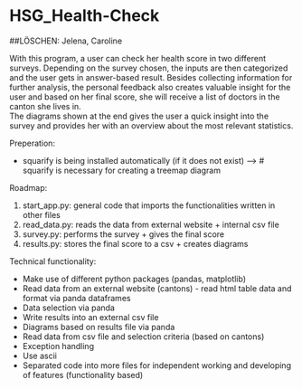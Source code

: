 # HSG_Health-Check
##LÖSCHEN: Jelena, Caroline

With this program, a user can check her health score in two different surveys. 
Depending on the survey chosen, the inputs are then categorized and the user gets in answer-based result.
Besides collecting information for further analysis, the personal feedback also creates valuable insight for the user and based on her final score, she will receive a list of doctors in the canton she lives in.   
The diagrams shown at the end gives the user a quick insight into the survey and provides her with an overview about the most relevant statistics.

Preperation:
 - squarify is being installed automatically (if it does not exist)
   --> # squarify is necessary for creating a treemap diagram


Roadmap:
 1. start_app.py: general code that imports the functionalities written in other files
 2. read_data.py: reads the data from external website + internal csv file
 3. survey.py: performs the survey + gives the final score
 4. results.py: stores the final score to a csv + creates diagrams

Technical functionality:
 - Make use of different python packages (pandas, matplotlib)
 - Read data from an external website (cantons) - read html table data and format via panda dataframes
 - Data selection via panda
 - Write results into an external csv file
 - Diagrams based on results file via panda
 - Read data from csv file and selection criteria (based on cantons)
 - Exception handling
 - Use ascii
 - Separated code into more files for independent working and developing of features (functionality based)
